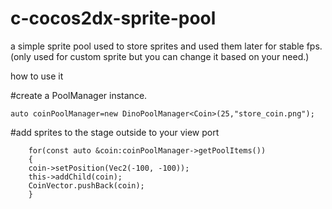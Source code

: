 # c-cocos2dx-sprite-pool
a simple sprite pool used to store sprites and used them later for stable fps.(only used for custom sprite but you can change it based on your need.)

how to use it

#create a PoolManager instance.

	auto coinPoolManager=new DinoPoolManager<Coin>(25,"store_coin.png");

#add sprites to the stage outside to your view port

	    for(const auto &coin:coinPoolManager->getPoolItems())
	    {
		coin->setPosition(Vec2(-100, -100));
		this->addChild(coin);
		CoinVector.pushBack(coin);
	    }


	    


